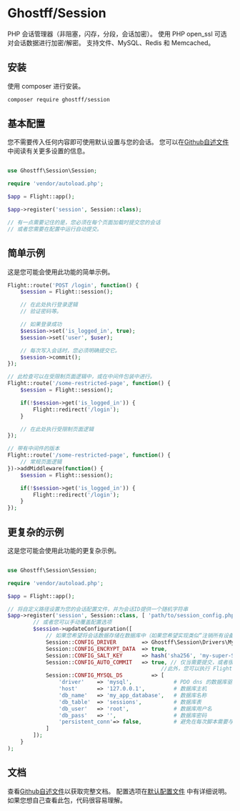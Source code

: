 # Ghostff/Session

PHP 会话管理器（非阻塞，闪存，分段，会话加密）。 使用 PHP open_ssl 可选对会话数据进行加密/解密。 支持文件、MySQL、Redis 和 Memcached。

## 安装

使用 composer 进行安装。

```bash
composer require ghostff/session
```

## 基本配置

您不需要传入任何内容即可使用默认设置与您的会话。 您可以在[Github自述文件](https://github.com/Ghostff/Session)中阅读有关更多设置的信息。

```php

use Ghostff\Session\Session;

require 'vendor/autoload.php';

$app = Flight::app();

$app->register('session', Session::class);

// 有一点需要记住的是，您必须在每个页面加载时提交您的会话
// 或者您需要在配置中运行自动提交。
```

## 简单示例

这是您可能会使用此功能的简单示例。

```php
Flight::route('POST /login', function() {
	$session = Flight::session();

	// 在此处执行登录逻辑
	// 验证密码等。

	// 如果登录成功
	$session->set('is_logged_in', true);
	$session->set('user', $user);

	// 每次写入会话时，您必须明确提交它。
	$session->commit();
});

// 此检查可以在受限制页面逻辑中，或在中间件包装中进行。
Flight::route('/some-restricted-page', function() {
	$session = Flight::session();

	if(!$session->get('is_logged_in')) {
		Flight::redirect('/login');
	}

	// 在此处执行受限制页面逻辑
});

// 带有中间件的版本
Flight::route('/some-restricted-page', function() {
	// 常规页面逻辑
})->addMiddleware(function() {
	$session = Flight::session();

	if(!$session->get('is_logged_in')) {
		Flight::redirect('/login');
	}
});
```

## 更复杂的示例

这是您可能会使用此功能的更复杂示例。

```php

use Ghostff\Session\Session;

require 'vendor/autoload.php';

$app = Flight::app();

// 将自定义路径设置为您的会话配置文件，并为会话ID提供一个随机字符串
$app->register('session', Session::class, [ 'path/to/session_config.php', bin2hex(random_bytes(32)) ], function(Session $session) {
		// 或者您可以手动覆盖配置选项
		$session->updateConfiguration([
			// 如果您希望将会话数据存储在数据库中（如果您希望实现类似“注销所有设备”的功能，这很好）
			Session::CONFIG_DRIVER        => Ghostff\Session\Drivers\MySql::class,
			Session::CONFIG_ENCRYPT_DATA  => true,
			Session::CONFIG_SALT_KEY      => hash('sha256', 'my-super-S3CR3T-salt'), // 请将此更改为其他内容
			Session::CONFIG_AUTO_COMMIT   => true, // 仅当需要提交，或者很难提交()您的会话时才这样做。
												//此外，您可以执行 Flight::after('start', function() { Flight::session()->commit(); }); 
			Session::CONFIG_MYSQL_DS         => [
				'driver'    => 'mysql',             # PDO dns 的数据库驱动程序，例如（mysql:host=...;dbname=...）
				'host'      => '127.0.0.1',         # 数据库主机
				'db_name'   => 'my_app_database',   # 数据库名称
				'db_table'  => 'sessions',          # 数据库表
				'db_user'   => 'root',              # 数据库用户名
				'db_pass'   => '',                  # 数据库密码
				'persistent_conn'=> false,          # 避免在每次脚本需要与数据库通信时建立一个新连接的开销，从而加快网页应用的速度。自行寻找背面
			]
		]);
	}
);
```

## 文档

查看[Github自述文件](https://github.com/Ghostff/Session)以获取完整文档。 配置选项在[默认配置文件](https://github.com/Ghostff/Session/blob/master/src/default_config.php) 中有详细说明。 如果您想自己查看此包，代码很容易理解。